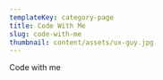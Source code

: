 ```yaml
---
templateKey: category-page
title: Code With Me
slug: code-with-me
thumbnail: content/assets/ux-guy.jpg
---
```

Code with me